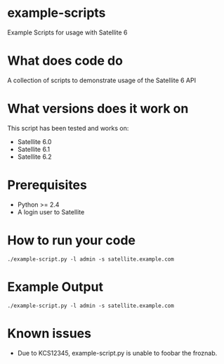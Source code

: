 # example-scripts

Example Scripts for usage with Satellite 6

# What does code do

A collection of scripts to demonstrate usage of the Satellite 6 API

# What versions does it work on

This script has been tested and works on:

* Satellite 6.0
* Satellite 6.1
* Satellite 6.2

# Prerequisites

* Python >= 2.4
* A login user to Satellite

# How to run your code

~~~
./example-script.py -l admin -s satellite.example.com
~~~

# Example Output

~~~
./example-script.py -l admin -s satellite.example.com
~~~

# Known issues

* Due to KCS12345, example-script.py is unable to foobar the froznab. 
